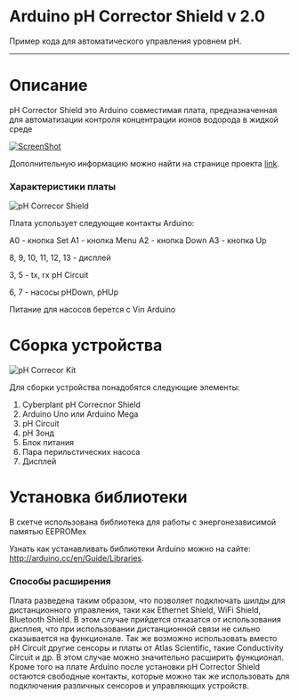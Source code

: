 # Arduino pH Corrector Shield v 2.0

Пример кода для автоматического управления уровнем pH.
__________

# Описание


pH Corrector Shield это Arduino совместимая плата,
предназначенная для автоматизации контроля концентрации ионов водорода в жидкой среде

[![ScreenShot](https://raw.github.com/GabLeRoux/WebMole/master/ressources/WebMole_Youtube_Video.png)](http://www.youtube.com/watch?v=vZGudOGjutk)

Дополнительную информацию можно найти на странице проекта [link](http://www.cyberplant.info).

### Характеристики платы

![pH Correcor Shield](http://cyberplant.ru/modules/blogwp/wordpress/wp-content/uploads/2014/01/pH_Corrector_Shield_400.jpg)

Плата успользует следующие контакты Arduino:

A0 - кнопка Set
A1 - кнопка Menu
A2 - кнопка Down
A3 - кнопка Up

8, 9, 10, 11, 12, 13 - дисплей

3, 5 - tx, rx pH Circuit

6, 7 - насосы pHDown, pHUp

Питание для насосов берется с Vin Arduino

# Сборка устройства

![pH Correcor Kit](http://cyberplant.ru/modules/blogwp/wordpress/wp-content/uploads/2014/01/pH_kit_1_400.jpg)

Для сборки устройства понадобятся следующие элементы:
1. Cyberplant pH Correcnor Shield
2. Arduino Uno или Arduino Mega 
3. pH Circuit
4. pH Зонд
5. Блок питания 
6. Пара перильстических насоса
7. Дисплей



# Установка библиотеки

В скетче использована библиотека для работы
с энергонезависимой памятью EEPROMex

Узнать как устанавливать библиотеки Arduino можно на сайте: <http://arduino.cc/en/Guide/Libraries>.


### Способы расширения

Плата разведена таким образом, что позволяет подключать
шилды для дистанционного управления, таки как Ethernet Shield, 
WiFi Shield, Bluetooth Shield.
В этом случае прийдется отказатся от использования дисплея, что при использовании дистанционной связи не сильно сказывается на функционале.
Так же возможно использовать вместо pH Circuit другие сенсоры и платы от Atlas Scientific, такие Conductivity Circuit и др. 
В этом случае можно значительно расширить функционал.
Кроме того на плате Arduino после установки pH Corrector Shield остаются свободные контакты, которые можно так же использовать для подключения различных сенсоров и управляющих устройств.


